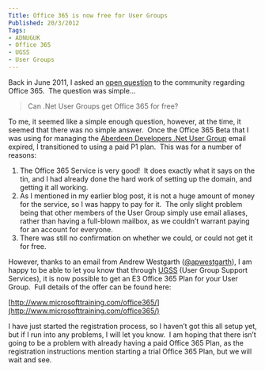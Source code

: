 ```yaml
---
Title: Office 365 is now free for User Groups
Published: 20/3/2012
Tags:
- ADNUGUK
- Office 365
- UGSS
- User Groups
---
```


Back in June 2011, I asked an [open question](http://www.gep13.co.uk/blog/can-net-user-groups-get-office365-for-free) to the community regarding Office 365.  The question was simple...

> Can .Net User Groups get Office 365 for free?

To me, it seemed like a simple enough question, however, at the time, it seemed that there was no simple answer.  Once the Office 365 Beta that I was using for managing the [Aberdeen Developers .Net User Group](http://www.aberdeendevelopers.co.uk/) email expired, I transitioned to using a paid P1 plan.  This was for a number of reasons:

1. The Office 365 Service is very good!  It does exactly what it says on the tin, and I had already done the hard work of setting up the domain, and getting it all working.
1. As I mentioned in my earlier blog post, it is not a huge amount of money for the service, so I was happy to pay for it.  The only slight problem being that other members of the User Group simply use email aliases, rather than having a full-blown mailbox, as we couldn’t warrant paying for an account for everyone.
1. There was still no confirmation on whether we could, or could not get it for free.

However, thanks to an email from Andrew Westgarth ([@apwestgarth](https://twitter.com/#!/apwestgarth)), I am happy to be able to let you know that through [UGSS](https://www.technicalcommunity.com/Pages/default.aspx) (User Group Support Services), it is now possible to get an E3 Office 365 Plan for your User Group.  Full details of the offer can be found here:

[http://www.microsofttraining.com/office365/](http://www.microsofttraining.com/office365/)

I have just started the registration process, so I haven’t got this all setup yet, but if I run into any problems, I will let you know.  I am hoping that there isn’t going to be a problem with already having a paid Office 365 Plan, as the registration instructions mention starting a trial Office 365 Plan, but we will wait and see.
